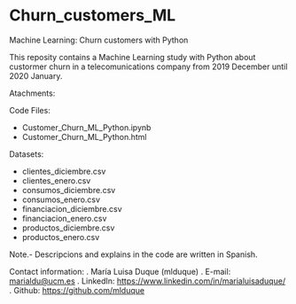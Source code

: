 # Churn_customers_ML
Machine Learning: Churn customers with Python


This reposity contains a Machine Learning study with Python about custormer churn in a telecomunications company 
from 2019 December until 2020 January.

	
Atachments:

Code Files:
- Customer_Churn_ML_Python.ipynb
- Customer_Churn_ML_Python.html

Datasets:
- clientes_diciembre.csv
- clientes_enero.csv
- consumos_diciembre.csv
- consumos_enero.csv
- financiacion_diciembre.csv
- financiacion_enero.csv
- productos_diciembre.csv
- productos_enero.csv


Note.- Descripcions and explains in the code are written in Spanish.

Contact information:
. María Luisa Duque (mlduque)
. E-mail: marialdu@ucm.es
. LinkedIn: https://www.linkedin.com/in/marialuisaduque/
. Github: https://github.com/mlduque
